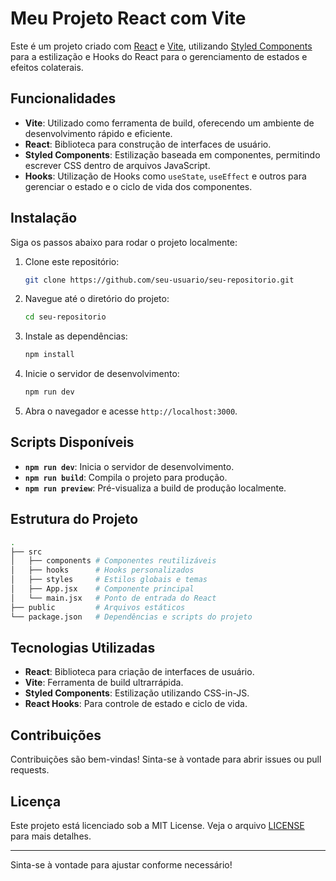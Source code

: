 # Meu Projeto React com Vite

Este é um projeto criado com [React](https://reactjs.org/) e [Vite](https://vitejs.dev/), utilizando [Styled Components](https://styled-components.com/) para a estilização e Hooks do React para o gerenciamento de estados e efeitos colaterais.

## Funcionalidades

- **Vite**: Utilizado como ferramenta de build, oferecendo um ambiente de desenvolvimento rápido e eficiente.
- **React**: Biblioteca para construção de interfaces de usuário.
- **Styled Components**: Estilização baseada em componentes, permitindo escrever CSS dentro de arquivos JavaScript.
- **Hooks**: Utilização de Hooks como `useState`, `useEffect` e outros para gerenciar o estado e o ciclo de vida dos componentes.

## Instalação

Siga os passos abaixo para rodar o projeto localmente:

1. Clone este repositório:

   ```bash
   git clone https://github.com/seu-usuario/seu-repositorio.git
   ```

2. Navegue até o diretório do projeto:

   ```bash
   cd seu-repositorio
   ```

3. Instale as dependências:

   ```bash
   npm install
   ```

4. Inicie o servidor de desenvolvimento:

   ```bash
   npm run dev
   ```

5. Abra o navegador e acesse `http://localhost:3000`.

## Scripts Disponíveis

- **`npm run dev`**: Inicia o servidor de desenvolvimento.
- **`npm run build`**: Compila o projeto para produção.
- **`npm run preview`**: Pré-visualiza a build de produção localmente.

## Estrutura do Projeto

```bash
.
├── src
│   ├── components # Componentes reutilizáveis
│   ├── hooks      # Hooks personalizados
│   ├── styles     # Estilos globais e temas
│   ├── App.jsx    # Componente principal
│   └── main.jsx   # Ponto de entrada do React
├── public         # Arquivos estáticos
└── package.json   # Dependências e scripts do projeto
```

## Tecnologias Utilizadas

- **React**: Biblioteca para criação de interfaces de usuário.
- **Vite**: Ferramenta de build ultrarrápida.
- **Styled Components**: Estilização utilizando CSS-in-JS.
- **React Hooks**: Para controle de estado e ciclo de vida.

## Contribuições

Contribuições são bem-vindas! Sinta-se à vontade para abrir issues ou pull requests.

## Licença

Este projeto está licenciado sob a MIT License. Veja o arquivo [LICENSE](./LICENSE) para mais detalhes.

---

Sinta-se à vontade para ajustar conforme necessário!